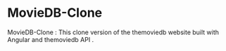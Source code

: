 # MovieDB-Clone
MovieDB-Clone : This clone version of the themoviedb website built with Angular and themoviedb API .
